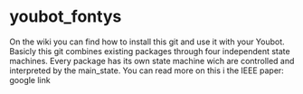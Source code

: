 # youbot_fontys
On the wiki you can find how to install this git and use it with your Youbot. 
Basicly this git combines existing packages through four independent state machines. 
Every package has its own state machine wich are controlled and interpreted by the main_state.
You can read more on this i the IEEE paper: google link
